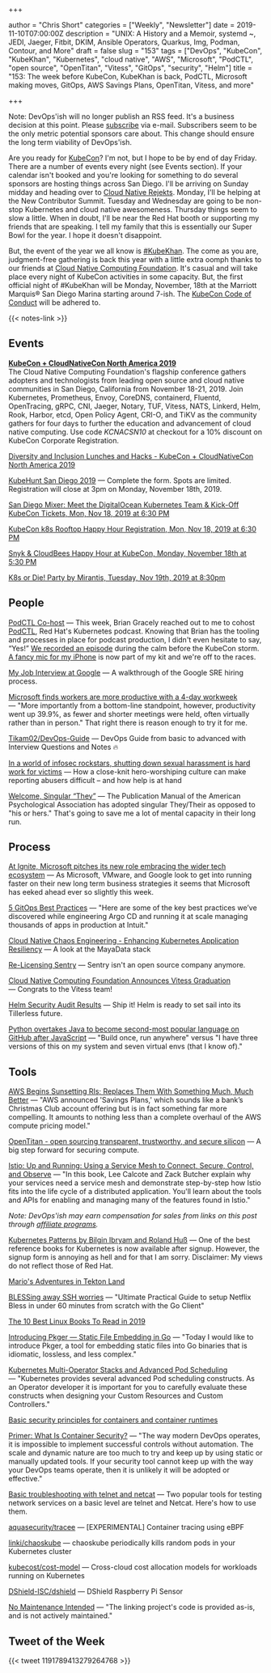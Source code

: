 +++

author = "Chris Short"
categories = ["Weekly", "Newsletter"]
date = 2019-11-10T07:00:00Z
description = "UNIX: A History and a Memoir, systemd ~, JEDI, Jaeger, Fitbit, DKIM, Ansible Operators, Quarkus, Img, Podman, Contour, and More"
draft = false
slug = "153"
tags = ["DevOps", "KubeCon", "KubeKhan", "Kubernetes", "cloud native", "AWS", "Microsoft", "PodCTL", "open source", "OpenTitan", "Vitess", "GitOps", "security", "Helm"]
title = "153: The week before KubeCon, KubeKhan is back, PodCTL, Microsoft making moves, GitOps, AWS Savings Plans, OpenTitan, Vitess, and more"

+++

Note: DevOps'ish will no longer publish an RSS feed. It's a business decision at this point. Please [subscribe](https://devopsish.com/subscribe/) via e-mail. Subscribers seem to be the only metric potential sponsors care about. This change should ensure the long term viability of DevOps'ish.

Are you ready for [KubeCon](https://cshort.co/kcna19)? I'm not, but I hope to be by end of day Friday. There are a number of events every night (see Events section). If your calendar isn't booked and you're looking for something to do several sponsors are hosting things across San Diego. I'll be arriving on Sunday midday and heading over to [Cloud Native Rejekts](https://cloud-native.rejekts.io/). Monday, I'll be helping at the New Contributor Summit. Tuesday and Wednesday are going to be non-stop Kubernetes and cloud native awesomeness. Thursday things seem to slow a little. When in doubt, I'll be near the Red Hat booth or supporting my friends that are speaking. I tell my family that this is essentially our Super Bowl for the year. I hope it doesn't disappoint.

But, the event of the year we all know is [#KubeKhan](https://twitter.com/search?q=(%23KubeKhan)&src=typed_query&f=live). The come as you are, judgment-free gathering is back this year with a little extra oomph thanks to our friends at [Cloud Native Computing Foundation](https://cncf.io). It's casual and will take place every night of KubeCon activities in some capacity. But, the first official night of #KubeKhan will be Monday, November, 18th at the Marriott Marquis® San Diego Marina starting around 7-ish. The [KubeCon Code of Conduct](https://events19.linuxfoundation.org/events/kubecon-cloudnativecon-north-america-2019/attend/code-of-conduct/) will be adhered to.

{{< notes-link >}}

## Events

[**KubeCon + CloudNativeCon North America 2019**](https://cshort.co/kcna19)  
The Cloud Native Computing Foundation's flagship conference gathers adopters and technologists from leading open source and cloud native communities in San Diego, California from November 18-21, 2019. Join Kubernetes, Prometheus, Envoy, CoreDNS, containerd, Fluentd, OpenTracing, gRPC, CNI, Jaeger, Notary, TUF, Vitess, NATS, Linkerd, Helm, Rook, Harbor, etcd, Open Policy Agent, CRI-O, and TiKV as the community gathers for four days to further the education and advancement of cloud native computing. Use code *KCNACSN10* at checkout for a 10% discount on KubeCon Corporate Registration.

[Diversity and Inclusion Lunches and Hacks - KubeCon + CloudNativeCon North America 2019](https://events19.linuxfoundation.org/events/kubecon-cloudnativecon-north-america-2019/attend/diversity-and-inclusion/?utm_source=devopsish&utm_campaign=153)

[KubeHunt San Diego 2019](http://view.ceros.com/turbonomic/kubehunt-san-diego-2019/p/1?utm_source=devopsish&utm_campaign=153) — Complete the form. Spots are limited. Registration will close at 3pm on Monday, November 18th, 2019.

[San Diego Mixer: Meet the DigitalOcean Kubernetes Team & Kick-Off KubeCon Tickets, Mon, Nov 18, 2019 at 6:30 PM](https://www.eventbrite.com/e/san-diego-mixer-meet-the-digitalocean-kubernetes-team-kick-off-kubecon-tickets-76347761209?utm_source=devopsish&utm_campaign=153)

[KubeCon k8s Rooftop Happy Hour Registration, Mon, Nov 18, 2019 at 6:30 PM](https://www.eventbrite.com/e/kubecon-k8s-rooftop-happy-hour-registration-76084848831?utm_source=devopsish&utm_campaign=153)

[Snyk & CloudBees Happy Hour at KubeCon, Monday, November 18th at 5:30 PM](https://info.snyk.io/kubecon/cloudbees/happyhour?utm_source=devopsish&utm_campaign=153)

[K8s or Die! Party by Mirantis, Tuesday, Nov 19th, 2019 at 8:30pm](https://k8sordie.com/party/?utm_source=devopsish&utm_campaign=153)

## People

[PodCTL Co-host](https://chrisshort.net/podctl-co-host/) — This week, Brian Gracely reached out to me to cohost [PodCTL](http://podcast.podctl.com/), Red Hat's Kubernetes podcast. Knowing that Brian has the tooling and processes in place for podcast production, I didn't even hesitate to say, “Yes!” [We recorded an episode](http://podcast.podctl.com/110399/2024361-the-intersection-of-devops-and-kubernetes?utm_source=devopsish&utm_campaign=153) during the calm before the KubeCon storm. [A fancy mic for my iPhone](https://amzn.to/2NYe0t0) is now part of my kit and we're off to the races.

[My Job Interview at Google](https://catonmat.net/my-job-interview-at-google) — A walkthrough of the Google SRE hiring process.

[Microsoft finds workers are more productive with a 4-day workweek](https://mspoweruser.com/microsoft-4-day-workweek/) — "More importantly from a bottom-line standpoint, however, productivity went up 39.9%, as fewer and shorter meetings were held, often virtually rather than in person." That right there is reason enough to try it for me.

[Tikam02/DevOps-Guide](https://github.com/Tikam02/DevOps-Guide) — DevOps Guide from basic to advanced with Interview Questions and Notes 🔥

[In a world of infosec rockstars, shutting down sexual harassment is hard work for victims](https://www.theregister.co.uk/2019/11/04/hackers_and_harassment/) — How a close-knit hero-worshiping culture can make reporting abusers difficult – and how help is at hand

[Welcome, Singular “They”](https://apastyle.apa.org/blog/singular-they) — The Publication Manual of the American Psychological Association has adopted singular They/Their as opposed to "his or hers." That's going to save me a lot of mental capacity in their long run.

## Process

[At Ignite, Microsoft pitches its new role embracing the wider tech ecosystem](https://siliconangle.com/2019/11/05/analysts-see-latest-releases-as-evidence-of-evolving-new-role-for-microsoft-msignite/) — As Microsoft, VMware, and Google look to get into running faster on their new long term business strategies it seems that Microsoft has eeked ahead ever so slightly this week.

[5 GitOps Best Practices](https://blog.argoproj.io/5-gitops-best-practices-d95cb0cbe9ff) — "Here are some of the key best practices we’ve discovered while engineering Argo CD and running it at scale managing thousands of apps in production at Intuit."

[Cloud Native Chaos Engineering - Enhancing Kubernetes Application Resiliency](https://www.cncf.io/blog/2019/11/06/cloud-native-chaos-engineering-enhancing-kubernetes-application-resiliency/) — A look at the MayaData stack

[Re-Licensing Sentry](https://blog.sentry.io/2019/11/06/relicensing-sentry) — Sentry isn't an open source company anymore.

[Cloud Native Computing Foundation Announces Vitess Graduation](https://www.cncf.io/announcement/2019/11/05/cloud-native-computing-foundation-announces-vitess-graduation/) — Congrats to the Vitess team!

[Helm Security Audit Results](https://helm.sh/blog/2019-11-04-helm-security-audit-results/) — Ship it! Helm is ready to set sail into its Tillerless future.

[Python overtakes Java to become second-most popular language on GitHub after JavaScript](https://www.theregister.co.uk/2019/11/07/python_java_github_javascript/) — "Build once, run anywhere" versus "I have three versions of this on my system and seven virtual envs (that I know of)."

## Tools

[AWS Begins Sunsetting RIs; Replaces Them With Something Much, Much Better](https://www.lastweekinaws.com/blog/aws-begins-sunsetting-ris-replaces-them-with-something-much-much-better/) — "AWS announced 'Savings Plans,' which sounds like a bank’s Christmas Club account offering but is in fact something far more compelling. It amounts to nothing less than a complete overhaul of the AWS compute pricing model."

[OpenTitan - open sourcing transparent, trustworthy, and secure silicon](https://security.googleblog.com/2019/11/opentitan-open-sourcing-transparent.html) — A big step forward for securing compute.

[Istio: Up and Running: Using a Service Mesh to Connect, Secure, Control, and Observe](https://amzn.to/2PGCQAk) — "In this book, Lee Calcote and Zack Butcher explain why your services need a service mesh and demonstrate step-by-step how Istio fits into the life cycle of a distributed application. You'll learn about the tools and APIs for enabling and managing many of the features found in Istio."

*Note: DevOps'ish may earn compensation for sales from links on this post through [affiliate programs](https://devopsish.com/terms/).*

[Kubernetes Patterns by Bilgin Ibryam and Roland Huß](https://www.redhat.com/en/engage/kubernetes-containers-architecture-s-201910240918?utm_source=devopsish&utm_campaign=153) — One of the best reference books for Kubernetes is now available after signup. However, the signup form is annoying as hell and for that I am sorry. Disclaimer: My views do not reflect those of Red Hat.

[Mario's Adventures in Tekton Land](https://devops.com/marios-adventures-in-tekton-land/)

[BLESSing away SSH worries](https://medium.com/@ikshitijsharma/blessing-away-ssh-worries-ultimate-practical-guide-to-setup-netflix-bless-in-under-60-minutes-d6880f2a8e23) — "Ultimate Practical Guide to setup Netflix Bless in under 60 minutes from scratch with the Go Client"

[The 10 Best Linux Books To Read in 2019](https://devconnected.com/the-10-best-linux-books-to-read-in-2019/)

[Introducing Pkger — Static File Embedding in Go](https://blog.gobuffalo.io/introducing-pkger-static-file-embedding-in-go-1ce76dc79c65) — "Today I would like to introduce Pkger, a tool for embedding static files into Go binaries that is idiomatic, lossless, and less complex."

[Kubernetes Multi-Operator Stacks and Advanced Pod Scheduling](https://medium.com/@cloudark/kubernetes-multi-operator-stacks-and-advanced-pod-scheduling-c3131dde3755) — "Kubernetes provides several advanced Pod scheduling constructs. As an Operator developer it is important for you to carefully evaluate these constructs when designing your Custom Resources and Custom Controllers."

[Basic security principles for containers and container runtimes](https://www.redhat.com/sysadmin/basic-security-principles-containers)

[Primer: What Is Container Security?](https://thenewstack.io/primer-what-is-container-security/) — "The way modern DevOps operates, it is impossible to implement successful controls without automation. The scale and dynamic nature are too much to try and keep up by using static or manually updated tools. If your security tool cannot keep up with the way your DevOps teams operate, then it is unlikely it will be adopted or effective."

[Basic troubleshooting with telnet and netcat](https://www.redhat.com/sysadmin/telnet-netcat-troubleshooting) — Two popular tools for testing network services on a basic level are telnet and Netcat. Here's how to use them.

[aquasecurity/tracee](https://github.com/aquasecurity/tracee) — [EXPERIMENTAL] Container tracing using eBPF

[linki/chaoskube](https://github.com/linki/chaoskube) — chaoskube periodically kills random pods in your Kubernetes cluster

[kubecost/cost-model](https://github.com/kubecost/cost-model) — Cross-cloud cost allocation models for workloads running on Kubernetes

[DShield-ISC/dshield](https://github.com/DShield-ISC/dshield) — DShield Raspberry Pi Sensor

[No Maintenance Intended](http://unmaintained.tech/) — "The linking project's code is provided as-is, and is not actively maintained."

## Tweet of the Week

{{< tweet 1191789413279264768 >}}

